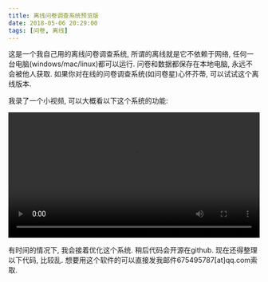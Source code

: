 ```yaml
---
title: 离线问卷调查系统预览版
date: 2018-05-06 20:29:00
tags: [问卷, 离线]
---
```


这是一个我自己用的离线问卷调查系统, 所谓的离线就是它不依赖于网络, 任何一台电脑(windows/mac/linux)都可以运行. 问卷和数据都保存在本地电脑, 永远不会被他人获取. 如果你对在线的问卷调查系统(如问卷星)心怀芥蒂, 可以试试这个离线版本.

我录了一个小视频, 可以大概看以下这个系统的功能:

<video width="100%" controls>
<source src="离线桌面调查软件预览版.mp4">
</video>

有时间的情况下, 我会接着优化这个系统. 稍后代码会开源在github. 现在还得整理以下代码, 比较乱. 想要用这个软件的可以直接发我邮件675495787[at]qq.com索取.